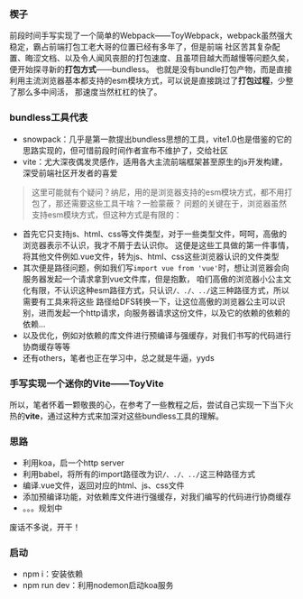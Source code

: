 ### 楔子
前段时间手写实现了一个简单的Webpack——ToyWebpack，webpack虽然强大稳定，霸占前端打包工老大哥的位置已经有多年了，但是前端
社区苦其复杂配置、晦涩文档、以及令人闻风丧胆的打包速度、且虽项目越大而越慢等问题久矣，便开始探寻新的**打包方式**——bundless。
也就是没有bundle打包产物，而是直接利用主流浏览器基本都支持的esm模块方式，可以说是直接跳过了**打包过程**，少整了那么多中间活，
那速度当然杠杠的快了。

### bundless工具代表
* snowpack：几乎是第一款提出bundless思想的工具，vite1.0也是借鉴的它的思路实现的，但可惜前段时间作者宣布不维护了，交给社区
* vite：尤大深夜偶发灵感作，适用各大主流前端框架甚至原生的js开发构建，深受前端社区开发者的喜爱
> 这里可能就有个疑问？纳尼，用的是浏览器支持的esm模块方式，都不用打包了，那还需要这些工具干啥？一脸蒙蔽？
> 问题的关键在于，浏览器虽然支持esm模块方式，但这种方式是有限的：
  - 首先它只支持js、html、css等文件类型，对于一些类型文件，呵呵，高傲的浏览器表示不认识，我才不屑于去认识你。
    这便是这些工具做的第一件事情，将其他文件例如.vue文件，转为js、html、css这些浏览器认识的文件类型
  - 其次便是路径问题，例如我们写`import vue from 'vue'`时，想让浏览器会向服务器发起一个请求拿到vue文件库，但是抱歉，
    咱们高傲的浏览器小公主文化有限，不认识这种esm路径方式，只认识`/、./、../`这三种路径方式，所以需要有工具来将这些
    路径给DFS转换一下，让这位高傲的浏览器公主可以识别，进而发起一个http请求，向服务器请求这份文件，以及它的依赖的依赖的依赖...
  - 以及优化，例如对依赖的库文件进行预编译与强缓存，对我们书写的代码进行协商缓存等等
  - 还有others，笔者也正在学习中，总之就是牛逼，yyds

### 手写实现一个迷你的Vite——ToyVite
所以，笔者怀着一颗敬畏的心，在参考了一些教程之后，尝试自己实现一下当下火热的**vite**，通过这种方式来加深对这些bundless工具的理解。

### 思路
* 利用koa，启一个http server
* 利用babel，将所有的import路径改为识`/、./、../`这三种路径方式
* 编译.vue文件，返回对应的html、js、css文件
* 添加预编译功能，对依赖库文件进行强缓存，对我们编写的代码进行协商缓存
* 。。。规划中

废话不多说，开干！

### 启动
* npm i：安装依赖
* npm run dev：利用nodemon启动koa服务